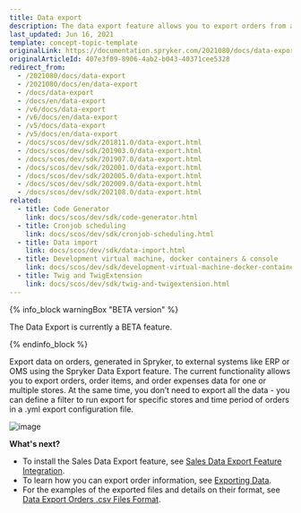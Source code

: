 ```yaml
---
title: Data export
description: The data export feature allows you to export orders from a Spryker shop to an external system.
last_updated: Jun 16, 2021
template: concept-topic-template
originalLink: https://documentation.spryker.com/2021080/docs/data-export
originalArticleId: 407e3f09-8906-4ab2-b043-40371cee5328
redirect_from:
  - /2021080/docs/data-export
  - /2021080/docs/en/data-export
  - /docs/data-export
  - /docs/en/data-export
  - /v6/docs/data-export
  - /v6/docs/en/data-export
  - /v5/docs/data-export
  - /v5/docs/en/data-export
  - /docs/scos/dev/sdk/201811.0/data-export.html
  - /docs/scos/dev/sdk/201903.0/data-export.html
  - /docs/scos/dev/sdk/201907.0/data-export.html
  - /docs/scos/dev/sdk/202001.0/data-export.html
  - /docs/scos/dev/sdk/202005.0/data-export.html
  - /docs/scos/dev/sdk/202009.0/data-export.html
  - /docs/scos/dev/sdk/202108.0/data-export.html
related:
  - title: Code Generator
    link: docs/scos/dev/sdk/code-generator.html
  - title: Cronjob scheduling
    link: docs/scos/dev/sdk/cronjob-scheduling.html
  - title: Data import
    link: docs/scos/dev/sdk/data-import.html
  - title: Development virtual machine, docker containers & console
    link: docs/scos/dev/sdk/development-virtual-machine-docker-containers-and-console.html
  - title: Twig and TwigExtension
    link: docs/scos/dev/sdk/twig-and-twigextension.html
---
```


{% info_block warningBox "BETA version" %}

The Data Export is currently a BETA feature.

{% endinfo_block %}

Export data on orders, generated in Spryker, to external systems like ERP or OMS using the Spryker Data Export feature. The current functionality allows you to export orders, order items, and order expenses data for one or multiple stores. At the same time, you don’t need to export all the data - you can define a filter to run export for specific stores and time period of orders in a .yml export configuration file.

![image](https://spryker.s3.eu-central-1.amazonaws.com/docs/Features/SDK/Data+Export/data-export.png)

**What's next?**

* To install the Sales Data Export feature, see [Sales Data Export Feature Integration](/docs/scos/dev/feature-integration-guides/{{site.version}}/sales-data-export-feature-integration.html).
* To learn how you can export order information, see [Exporting Data](/docs/scos/dev/data-export/{{site.version}}/data-export.html).
* For the examples of the exported files and details on their format, see [Data Export Orders .csv Files Format](/docs/scos/dev/data-export/{{site.version}}/data-export-orders-.csv-files-format.html).
